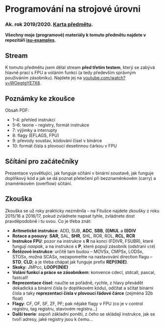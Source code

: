 # Programování na strojové úrovni
### Ak. rok 2019/2020. [Karta předmětu](https://www.fit.vut.cz/study/course/13275/.cs).

**Všechny moje (programové) materiály k tomuto předmětu najdete v repozitáři [isu-examples](https://github.com/ondryaso/isu-examples).**

## Stream
K tomuto předmětu jsem dělal stream **před třetím testem**, který se zabývá hlavně prací s FPU a voláním funkcí (a tedy především správným používáním zásobníku). Najdete jej na [youtube.com/watch?v=WOegtgYE7X8](https://www.youtube.com/watch?v=WOegtgYE7X8).

## Poznámky ke zkoušce
Obsah PDF:
- 1–4: přehled instrukcí
- 5–6: teorie – registry, formát instrukce
- 7: výjimky a interrupty
- 8: flagy (EFLAGS, FPU)
- 9: převody soustav, kódování čísel v binárce
- 10: formát čísla s plovoucí desetinnou čárkou v FPU

## Sčítání pro začátečníky
Prezentace vysvětlující, jak funguje sčítání v binární soustavě, jak funguje doplňkový kód a jak se dá poznat přetečení při bezznaménkovém (carry) a znaménkovém (overflow) sčítání.

## Zkouška
Zkouška se už roky prakticky nezměnila – na Fitušce najdete zkoušky z roku 2015/16 a 2016/17, pokud zvládnete napsat tyhle, zvládnete dost pravděpodobně i tu svou. Co je třeba znát:
- **Aritmetické instrukce**: ADD, SUB, **ADC**, **SBB**, **(I)MUL** a **(I)DIV** 
- **Rotace a posuvy**: **SAR**, SAL, **SHR**, SHL, ROR, ROL, **RCL**, **RCR**
- **Instrukce FPU**: pozor na instrukce s **R** na konci (FDIVR, FSUBR), které fungují _naopak_, a na instrukce s **P**, které popují zásobník (odstraní `st0`)
- **Řetězové instrukce**: určitě tam budou – MOVSx, CMPSx, LODSx, STOSx, možná SCASx, nezapomeňte na nastavování direction flagu – **STD**, **CLD**; a je třeba chápat jak funguje prefix **REP((N)E)**.
- **Skoky**: JMPcc, **LOOP((N)E)**
- **Volání funkcí a práce se zásobníkem**: konvence cdecl, stdcall, pascal, fastcall!
- **Reprezentace čísel**: naučte se pořádně, rychle, z hlavy převádět dekadická a binární čísla (v doplňkovém kódu), odčítat a sčítat binární čísla a taky **reprezentaci čísla v plovoucí řádové čárce** (zejména 32b float)
- **Flagy**: CF, OF, SF, ZF, PF; pak nějaké flagy v FPU (co je v control registru, tag registru, stavovém registru…)
- **Další teorie**: aspoň základní ponětí, z čeho se skládají instrukce, jak se tvoří adresy, jaké registry jsou k čemu…